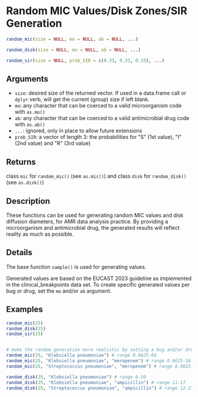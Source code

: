 # Random MIC Values/Disk Zones/SIR Generation

```r
random_mic(size = NULL, mo = NULL, ab = NULL, ...)

random_disk(size = NULL, mo = NULL, ab = NULL, ...)

random_sir(size = NULL, prob_SIR = c(0.33, 0.33, 0.33), ...)
```

## Arguments

- `size`: desired size of the returned vector. If used in a data.frame call or `dplyr` verb, will get the current (group) size if left blank.
- `mo`: any character that can be coerced to a valid microorganism code with `as.mo()`
- `ab`: any character that can be coerced to a valid antimicrobial drug code with `as.ab()`
- `...`: ignored, only in place to allow future extensions
- `prob_SIR`: a vector of length 3: the probabilities for "S" (1st value), "I" (2nd value) and "R" (3rd value)

## Returns

class `mic` for `random_mic()` (see `as.mic()`) and class `disk` for `random_disk()` (see `as.disk()`)

## Description

These functions can be used for generating random MIC values and disk diffusion diameters, for AMR data analysis practice. By providing a microorganism and antimicrobial drug, the generated results will reflect reality as much as possible.

## Details

The base function `sample()` is used for generating values.

Generated values are based on the EUCAST 2023 guideline as implemented in the clinical_breakpoints data set. To create specific generated values per bug or drug, set the `mo` and/or `ab` argument.

## Examples

```r
random_mic(25)
random_disk(25)
random_sir(25)


# make the random generation more realistic by setting a bug and/or drug:
random_mic(25, "Klebsiella pneumoniae") # range 0.0625-64
random_mic(25, "Klebsiella pneumoniae", "meropenem") # range 0.0625-16
random_mic(25, "Streptococcus pneumoniae", "meropenem") # range 0.0625-4

random_disk(25, "Klebsiella pneumoniae") # range 8-50
random_disk(25, "Klebsiella pneumoniae", "ampicillin") # range 11-17
random_disk(25, "Streptococcus pneumoniae", "ampicillin") # range 12-27
```




